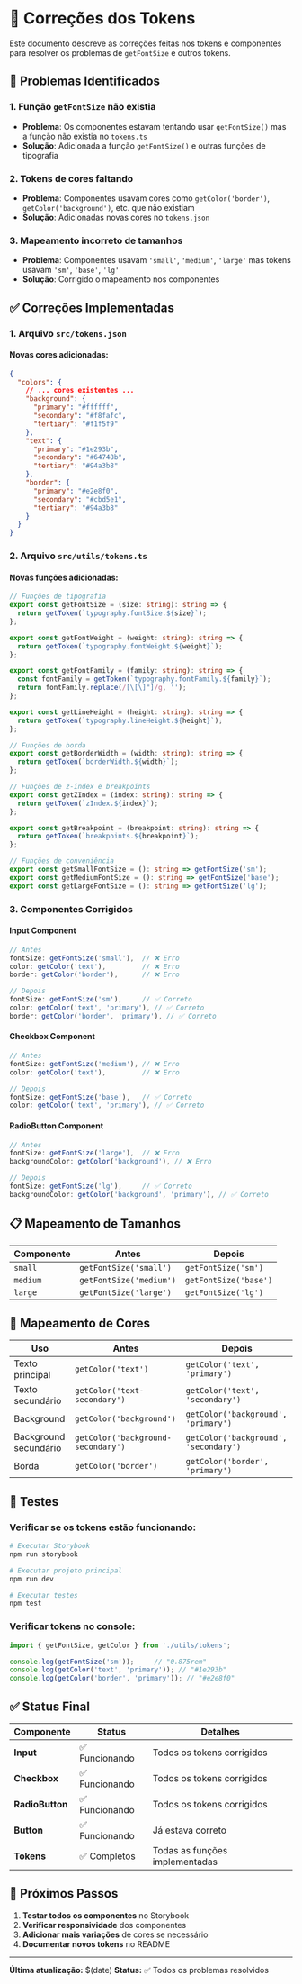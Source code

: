 # 🔧 Correções dos Tokens

Este documento descreve as correções feitas nos tokens e componentes para resolver os problemas de `getFontSize` e outros tokens.

## 🐛 Problemas Identificados

### 1. Função `getFontSize` não existia
- **Problema**: Os componentes estavam tentando usar `getFontSize()` mas a função não existia no `tokens.ts`
- **Solução**: Adicionada a função `getFontSize()` e outras funções de tipografia

### 2. Tokens de cores faltando
- **Problema**: Componentes usavam cores como `getColor('border')`, `getColor('background')`, etc. que não existiam
- **Solução**: Adicionadas novas cores no `tokens.json`

### 3. Mapeamento incorreto de tamanhos
- **Problema**: Componentes usavam `'small'`, `'medium'`, `'large'` mas tokens usavam `'sm'`, `'base'`, `'lg'`
- **Solução**: Corrigido o mapeamento nos componentes

## ✅ Correções Implementadas

### 1. Arquivo `src/tokens.json`

#### Novas cores adicionadas:
```json
{
  "colors": {
    // ... cores existentes ...
    "background": {
      "primary": "#ffffff",
      "secondary": "#f8fafc",
      "tertiary": "#f1f5f9"
    },
    "text": {
      "primary": "#1e293b",
      "secondary": "#64748b",
      "tertiary": "#94a3b8"
    },
    "border": {
      "primary": "#e2e8f0",
      "secondary": "#cbd5e1",
      "tertiary": "#94a3b8"
    }
  }
}
```

### 2. Arquivo `src/utils/tokens.ts`

#### Novas funções adicionadas:
```typescript
// Funções de tipografia
export const getFontSize = (size: string): string => {
  return getToken(`typography.fontSize.${size}`);
};

export const getFontWeight = (weight: string): string => {
  return getToken(`typography.fontWeight.${weight}`);
};

export const getFontFamily = (family: string): string => {
  const fontFamily = getToken(`typography.fontFamily.${family}`);
  return fontFamily.replace(/[\[\]"]/g, '');
};

export const getLineHeight = (height: string): string => {
  return getToken(`typography.lineHeight.${height}`);
};

// Funções de borda
export const getBorderWidth = (width: string): string => {
  return getToken(`borderWidth.${width}`);
};

// Funções de z-index e breakpoints
export const getZIndex = (index: string): string => {
  return getToken(`zIndex.${index}`);
};

export const getBreakpoint = (breakpoint: string): string => {
  return getToken(`breakpoints.${breakpoint}`);
};

// Funções de conveniência
export const getSmallFontSize = (): string => getFontSize('sm');
export const getMediumFontSize = (): string => getFontSize('base');
export const getLargeFontSize = (): string => getFontSize('lg');
```

### 3. Componentes Corrigidos

#### Input Component
```typescript
// Antes
fontSize: getFontSize('small'),  // ❌ Erro
color: getColor('text'),         // ❌ Erro
border: getColor('border'),      // ❌ Erro

// Depois
fontSize: getFontSize('sm'),     // ✅ Correto
color: getColor('text', 'primary'), // ✅ Correto
border: getColor('border', 'primary'), // ✅ Correto
```

#### Checkbox Component
```typescript
// Antes
fontSize: getFontSize('medium'), // ❌ Erro
color: getColor('text'),         // ❌ Erro

// Depois
fontSize: getFontSize('base'),   // ✅ Correto
color: getColor('text', 'primary'), // ✅ Correto
```

#### RadioButton Component
```typescript
// Antes
fontSize: getFontSize('large'),  // ❌ Erro
backgroundColor: getColor('background'), // ❌ Erro

// Depois
fontSize: getFontSize('lg'),     // ✅ Correto
backgroundColor: getColor('background', 'primary'), // ✅ Correto
```

## 📋 Mapeamento de Tamanhos

| Componente | Antes | Depois |
|------------|-------|--------|
| `small` | `getFontSize('small')` | `getFontSize('sm')` |
| `medium` | `getFontSize('medium')` | `getFontSize('base')` |
| `large` | `getFontSize('large')` | `getFontSize('lg')` |

## 🎨 Mapeamento de Cores

| Uso | Antes | Depois |
|-----|-------|--------|
| Texto principal | `getColor('text')` | `getColor('text', 'primary')` |
| Texto secundário | `getColor('text-secondary')` | `getColor('text', 'secondary')` |
| Background | `getColor('background')` | `getColor('background', 'primary')` |
| Background secundário | `getColor('background-secondary')` | `getColor('background', 'secondary')` |
| Borda | `getColor('border')` | `getColor('border', 'primary')` |

## 🧪 Testes

### Verificar se os tokens estão funcionando:
```bash
# Executar Storybook
npm run storybook

# Executar projeto principal
npm run dev

# Executar testes
npm test
```

### Verificar tokens no console:
```typescript
import { getFontSize, getColor } from './utils/tokens';

console.log(getFontSize('sm'));     // "0.875rem"
console.log(getColor('text', 'primary')); // "#1e293b"
console.log(getColor('border', 'primary')); // "#e2e8f0"
```

## ✅ Status Final

| Componente | Status | Detalhes |
|------------|--------|----------|
| **Input** | ✅ Funcionando | Todos os tokens corrigidos |
| **Checkbox** | ✅ Funcionando | Todos os tokens corrigidos |
| **RadioButton** | ✅ Funcionando | Todos os tokens corrigidos |
| **Button** | ✅ Funcionando | Já estava correto |
| **Tokens** | ✅ Completos | Todas as funções implementadas |

## 🚀 Próximos Passos

1. **Testar todos os componentes** no Storybook
2. **Verificar responsividade** dos componentes
3. **Adicionar mais variações** de cores se necessário
4. **Documentar novos tokens** no README

---

**Última atualização:** $(date)
**Status:** ✅ Todos os problemas resolvidos 